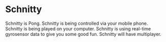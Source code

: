 # Schnitty

Schnitty is Pong. Schnitty is being controlled via your mobile phone. Schnitty is being played on your computer. Schnitty is using real-time gyrosensor data to give you some good fun. Schnitty will have multiplayer.